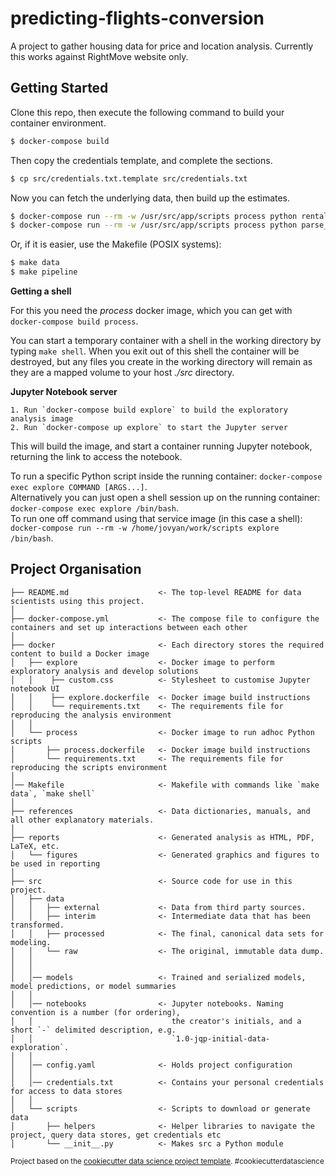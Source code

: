 predicting-flights-conversion
==============================

A project to gather housing data for price and location analysis. Currently this works against RightMove website only.

## Getting Started

Clone this repo, then execute the following command to build your container environment.  

```bash
$ docker-compose build
```

Then copy the credentials template, and complete the sections.

```bash
$ cp src/credentials.txt.template src/credentials.txt
```

Now you can fetch the underlying data, then build up the estimates.

```bash
$ docker-compose run --rm -w /usr/src/app/scripts process python rental_search.py
$ docker-compose run --rm -w /usr/src/app/scripts process python parse_rental_results.py
```

Or, if it is easier, use the Makefile (POSIX systems):

```bash
$ make data
$ make pipeline
```

**Getting a shell**

For this you need the _process_ docker image, which you can get with `docker-compose build process`.

You can start a temporary container with a shell in the working directory by typing `make shell`. When you exit out of this shell the container will be destroyed, but any files you create in the working directory will remain as they are a mapped volume to your host _./src_ directory.

**Jupyter Notebook server**

    1. Run `docker-compose build explore` to build the exploratory analysis image
    2. Run `docker-compose up explore` to start the Jupyter server

This will build the image, and start a container running Jupyter notebook, returning the link to access the notebook.

To run a specific Python script inside the running container: `docker-compose exec explore COMMAND [ARGS...]`.  
Alternatively you can just open a shell session up on the running container: `docker-compose exec explore /bin/bash`.  
To run one off command using that service image (in this case a shell): `docker-compose run --rm -w /home/jovyan/work/scripts explore /bin/bash`. 

## Project Organisation

    ├── README.md                    <- The top-level README for data scientists using this project.
    │
    ├── docker-compose.yml           <- The compose file to configure the containers and set up interactions between each other
    │
    ├── docker                       <- Each directory stores the required content to build a Docker image
    │   ├── explore                  <- Docker image to perform exploratory analysis and develop solutions
    │   │    ├── custom.css          <- Stylesheet to customise Jupyter notebook UI
    │   │    ├── explore.dockerfile  <- Docker image build instructions
    │   │    └── requirements.txt    <- The requirements file for reproducing the analysis environment
    │   │
    │   └── process                  <- Docker image to run adhoc Python scripts
    │       ├── process.dockerfile   <- Docker image build instructions
    │       └── requirements.txt     <- The requirements file for reproducing the scripts environment
    │
    │── Makefile                     <- Makefile with commands like `make data`, `make shell`
    │
    ├── references                   <- Data dictionaries, manuals, and all other explanatory materials.
    │
    ├── reports                      <- Generated analysis as HTML, PDF, LaTeX, etc.
    │   └── figures                  <- Generated graphics and figures to be used in reporting
    │
    ├── src                          <- Source code for use in this project.
    │   ├── data
    │   │   ├── external             <- Data from third party sources.
    │   │   ├── interim              <- Intermediate data that has been transformed.
    │   │   ├── processed            <- The final, canonical data sets for modeling.
    │   │   └── raw                  <- The original, immutable data dump.
    │   │
    │   │
    │   │── models                   <- Trained and serialized models, model predictions, or model summaries
    │   │
    │   │── notebooks                <- Jupyter notebooks. Naming convention is a number (for ordering),
    │   │                               the creator's initials, and a short `-` delimited description, e.g.
    │   │                               `1.0-jqp-initial-data-exploration`.
    │   │
    │   │── config.yaml              <- Holds project configuration
    │   │
    │   │── credentials.txt          <- Contains your personal credentials for access to data stores
    │   │
    │   └── scripts                  <- Scripts to download or generate data
    │       ├── helpers              <- Helper libraries to navigate the project, query data stores, get credentials etc
    │       └── __init__.py          <- Makes src a Python module

<p><small>Project based on the <a target="_blank" href="https://drivendata.github.io/cookiecutter-data-science/">cookiecutter data science project template</a>. #cookiecutterdatascience</small></p>
